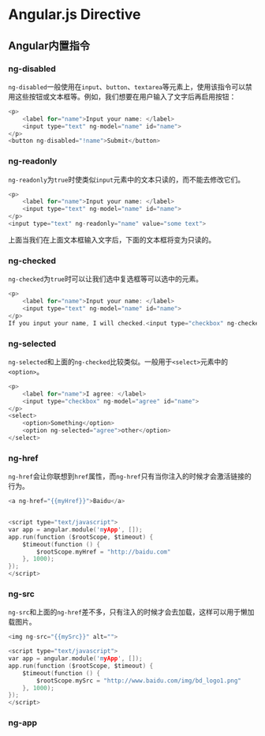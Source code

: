 Angular.js Directive
========

## Angular内置指令

### ng-disabled

`ng-disabled`一般使用在`input`、`button`、`textarea`等元素上，使用该指令可以禁用这些按钮或文本框等。例如，我们想要在用户输入了文字后再启用按钮：

```c
<p>
	<label for="name">Input your name: </label>
	<input type="text" ng-model="name" id="name">
</p>
<button ng-disabled="!name">Submit</button>
```

### ng-readonly

`ng-readonly`为`true`时使类似`input`元素中的文本只读的，而不能去修改它们。

```c
<p>
	<label for="name">Input your name: </label>
	<input type="text" ng-model="name" id="name">
</p>
<input type="text" ng-readonly="name" value="some text">
```

上面当我们在上面文本框输入文字后，下面的文本框将变为只读的。

### ng-checked

`ng-checked`为`true`时可以让我们选中复选框等可以选中的元素。

```c
<p>
	<label for="name">Input your name: </label>
	<input type="text" ng-model="name" id="name">
</p>
If you input your name, I will checked.<input type="checkbox" ng-checked="name">
```

### ng-selected

`ng-selected`和上面的`ng-checked`比较类似。一般用于`<select>`元素中的`<option>`。

```c
<p>
	<label for="name">I agree: </label>
	<input type="checkbox" ng-model="agree" id="name">
</p>
<select>
	<option>Something</option>
	<option ng-selected="agree">other</option>
</select>
```

### ng-href

`ng-href`会让你联想到`href`属性，而`ng-href`只有当你注入的时候才会激活链接的行为。

```c
<a ng-href="{{myHref}}">Baidu</a>


<script type="text/javascript">
var app = angular.module('myApp', []);
app.run(function ($rootScope, $timeout) {
	$timeout(function () {
		$rootScope.myHref = "http://baidu.com"
	}, 1000);
});
</script>
```

### ng-src

`ng-src`和上面的`ng-href`差不多，只有注入的时候才会去加载，这样可以用于懒加载图片。

```c
<img ng-src="{{mySrc}}" alt="">

<script type="text/javascript">
var app = angular.module('myApp', []);
app.run(function ($rootScope, $timeout) {
	$timeout(function () {
		$rootScope.mySrc = "http://www.baidu.com/img/bd_logo1.png"
	}, 1000);
});
</script>
```

### ng-app





